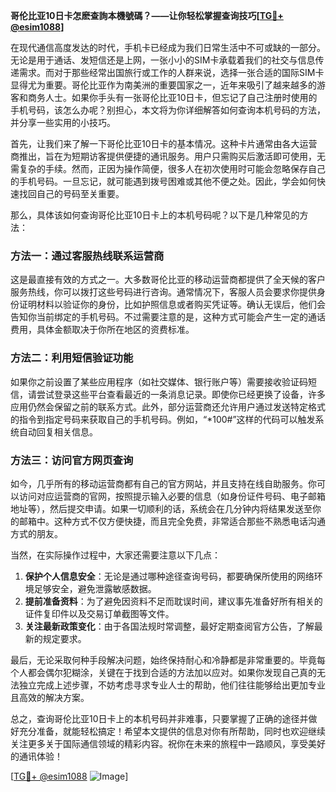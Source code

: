 **哥伦比亚10日卡怎麽查詢本機號碼？——让你轻松掌握查询技巧[[TG💪+ @esim1088](https://t.me/s/esim1088)]**

在现代通信高度发达的时代，手机卡已经成为我们日常生活中不可或缺的一部分。无论是用于通话、发短信还是上网，一张小小的SIM卡承载着我们的社交与信息传递需求。而对于那些经常出国旅行或工作的人群来说，选择一张合适的国际SIM卡显得尤为重要。哥伦比亚作为南美洲的重要国家之一，近年来吸引了越来越多的游客和商务人士。如果你手头有一张哥伦比亚10日卡，但忘记了自己注册时使用的手机号码，该怎么办呢？别担心，本文将为你详细解答如何查询本机号码的方法，并分享一些实用的小技巧。

首先，让我们来了解一下哥伦比亚10日卡的基本情况。这种卡片通常由各大运营商推出，旨在为短期访客提供便捷的通讯服务。用户只需购买后激活即可使用，无需复杂的手续。然而，正因为操作简便，很多人在初次使用时可能会忽略保存自己的手机号码。一旦忘记，就可能遇到拨号困难或其他不便之处。因此，学会如何快速找回自己的号码至关重要。

那么，具体该如何查询哥伦比亚10日卡上的本机号码呢？以下是几种常见的方法：

### 方法一：通过客服热线联系运营商
这是最直接有效的方式之一。大多数哥伦比亚的移动运营商都提供了全天候的客户服务热线，你可以拨打这些号码进行咨询。通常情况下，客服人员会要求你提供身份证明材料以验证你的身份，比如护照信息或者购买凭证等。确认无误后，他们会告知你当前绑定的手机号码。不过需要注意的是，这种方式可能会产生一定的通话费用，具体金额取决于你所在地区的资费标准。

### 方法二：利用短信验证功能
如果你之前设置了某些应用程序（如社交媒体、银行账户等）需要接收验证码短信，请尝试登录这些平台查看最近的一条消息记录。即使你已经更换了设备，许多应用仍然会保留之前的联系方式。此外，部分运营商还允许用户通过发送特定格式的指令到指定号码来获取自己的手机号码。例如，“*100#”这样的代码可以触发系统自动回复相关信息。

### 方法三：访问官方网页查询
如今，几乎所有的移动运营商都有自己的官方网站，并且支持在线自助服务。你可以访问对应运营商的官网，按照提示输入必要的信息（如身份证件号码、电子邮箱地址等），然后提交申请。如果一切顺利的话，系统会在几分钟内将结果发送至你的邮箱中。这种方式不仅方便快捷，而且完全免费，非常适合那些不熟悉电话沟通方式的朋友。

当然，在实际操作过程中，大家还需要注意以下几点：

1. **保护个人信息安全**：无论是通过哪种途径查询号码，都要确保所使用的网络环境足够安全，避免泄露敏感数据。
2. **提前准备资料**：为了避免因资料不足而耽误时间，建议事先准备好所有相关的证件复印件以及交易订单截图等文件。
3. **关注最新政策变化**：由于各国法规时常调整，最好定期查阅官方公告，了解最新的规定要求。

最后，无论采取何种手段解决问题，始终保持耐心和冷静都是非常重要的。毕竟每个人都会偶尔犯糊涂，关键在于找到合适的方法加以应对。如果你发现自己真的无法独立完成上述步骤，不妨考虑寻求专业人士的帮助，他们往往能够给出更加专业且高效的解决方案。

总之，查询哥伦比亚10日卡上的本机号码并非难事，只要掌握了正确的途径并做好充分准备，就能轻松搞定！希望本文提供的信息对你有所帮助，同时也欢迎继续关注更多关于国际通信领域的精彩内容。祝你在未来的旅程中一路顺风，享受美好的通讯体验！

[[TG💪+ @esim1088](https://t.me/s/esim1088) ![Image](https://i.postimg.cc/4NQfJmqS/Snipaste-2025-05-13-00-14-12.png)]